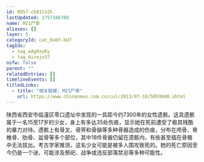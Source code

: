 ```yaml
---
id: 0957-ck81ln2h
lastUpdated: 1757166788
name: M21尸骨
aliases: []
layer: 5
categoryId: cat_8abY-bU7
tagIds:
  - tag_eAgXxyKy
  - tag_6irejv37
nsfw: false
parent: ""
relatedEntries: []
timelineEvents: []
titledLinks:
  - title: "相关链接: M21尸骨"
    url: https://www.chinanews.com.cn/cul/2013/07-18/5059040.shtml
---
```


陕西省西安市临潼区零口遗址中发现的一具距今约7300年的女性遗骸。这具遗骸属于一名15至17岁的少女，身上有多达35处伤痕，显示她在死前遭受了极其残酷的暴力对待。遗骸上有骨叉、骨笄和骨镞等多种骨器造成的伤痕，分布在颅骨、脊椎骨、肋骨、盆骨等多个部位，其中18件骨器仍留在遗骸内，有些甚至插在骨骼中无法拔出。考古学家推测，这名少女可能是被多人围攻致死的。她的死亡原因至今仍是一个谜，可能涉及祭祀、战争或违反部落禁忌等多种可能性。